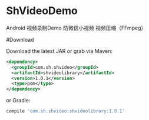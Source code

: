 # ShVideoDemo
Android 视频录制Demo 防微信小视频 视频压缩（FFmpeg）

#Download

Download the latest JAR or grab via Maven:
~~~xml
<dependency>
  <groupId>com.sh.shvideo</groupId>
  <artifactId>shvideolibrary</artifactId>
  <version>1.0.1</version>
  <type>pom</type>
</dependency>
~~~
or Gradle:
~~~gradle
compile 'com.sh.shvideo:shvideolibrary:1.0.1'
~~~

